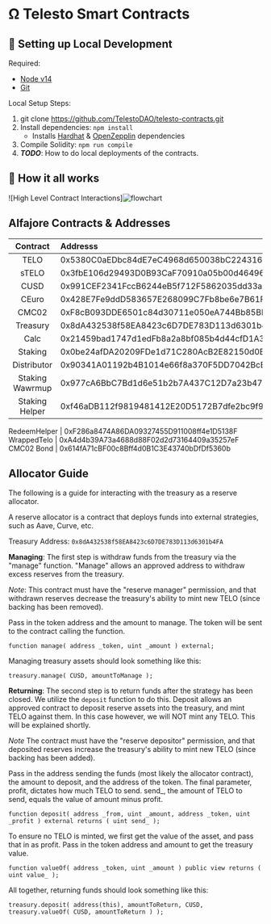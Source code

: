 # Ω Telesto Smart Contracts


##  🔧 Setting up Local Development
Required: 
- [Node v14](https://nodejs.org/download/release/latest-v14.x/)  
- [Git](https://git-scm.com/downloads)


Local Setup Steps:
1. git clone https://github.com/TelestoDAO/telesto-contracts.git 
1. Install dependencies: `npm install` 
    - Installs [Hardhat](https://hardhat.org/getting-started/) & [OpenZepplin](https://docs.openzeppelin.com/contracts/4.x/) dependencies
1. Compile Solidity: `npm run compile`
1. **_TODO_**: How to do local deployments of the contracts.


## 🤨 How it all works
![High Level Contract Interactions]![flowchart](https://user-images.githubusercontent.com/46767991/145928184-089c48d6-c2ce-452d-b76b-a3a52ef44e80.png)




## Alfajore Contracts & Addresses
|Contract       | Addresss                                                                                                           
|:-------------:|:-------------------------------------------------------------------------------------------------------------------
TELO| 0x5380C0aEDbc84dE7eC4968d650038bC22431643B
sTELO| 0x3fbE106d29493D0B93CaF70910a05b00d4649612
CUSD| 0x991CEF2341FccB6244eB5f712F5862035dd33a11
CEuro| 0x428E7Fe9ddD583657E268099C7Fb8be6e7B61F5a
CMC02|  0xF8cB093DDE6501c84d30711e050eA744Bb85BB61
Treasury| 0x8dA432538f58EA8423c6D7DE783D113d6301b4FA
Calc| 0x21459bad1747d1edFb8a2a8bf085b4d44cfD1A30
Staking| 0x0be24afDA20209FDe1d71C280AcB2E82150d0B6C
Distributor| 0x90341A01192b4B1014e66f8a370F5DD7042BcEe2
Staking Wawrmup| 0x977cA6BbC7Bd1d6e51b2b7A437C12D7a23b47c69
Staking Helper| 0xf46aDB112f9819481412E20D5172B7dfe2bc9f9b

RedeemHelper |   0xF286a8474A86DA09327455D911008ff4e1D5138F
WrappedTelo |    0xA4d4b39A73a4688d88F02d2d73164409a35257eF
CMC02 Bond | 0x614fA71cBF00c8Bff4d0B1C3E43740bDfDf5360b
## Allocator Guide

The following is a guide for interacting with the treasury as a reserve allocator.

A reserve allocator is a contract that deploys funds into external strategies, such as Aave, Curve, etc.

Treasury Address: `0x8dA432538f58EA8423c6D7DE783D113d6301b4FA`

**Managing**:
The first step is withdraw funds from the treasury via the "manage" function. "Manage" allows an approved address to withdraw excess reserves from the treasury.

*Note*: This contract must have the "reserve manager" permission, and that withdrawn reserves decrease the treasury's ability to mint new TELO (since backing has been removed).

Pass in the token address and the amount to manage. The token will be sent to the contract calling the function.

```
function manage( address _token, uint _amount ) external;
```

Managing treasury assets should look something like this:
```
treasury.manage( CUSD, amountToManage );
```

**Returning**:
The second step is to return funds after the strategy has been closed.
We utilize the `deposit` function to do this. Deposit allows an approved contract to deposit reserve assets into the treasury, and mint TELO against them. In this case however, we will NOT mint any TELO. This will be explained shortly.

*Note* The contract must have the "reserve depositor" permission, and that deposited reserves increase the treasury's ability to mint new TELO (since backing has been added).


Pass in the address sending the funds (most likely the allocator contract), the amount to deposit, and the address of the token. The final parameter, profit, dictates how much TELO to send. send_, the amount of TELO to send, equals the value of amount minus profit.
```
function deposit( address _from, uint _amount, address _token, uint _profit ) external returns ( uint send_ );
```

To ensure no TELO is minted, we first get the value of the asset, and pass that in as profit.
Pass in the token address and amount to get the treasury value.
```
function valueOf( address _token, uint _amount ) public view returns ( uint value_ );
```

All together, returning funds should look something like this:
```
treasury.deposit( address(this), amountToReturn, CUSD, treasury.valueOf( CUSD, amountToReturn ) );
```
